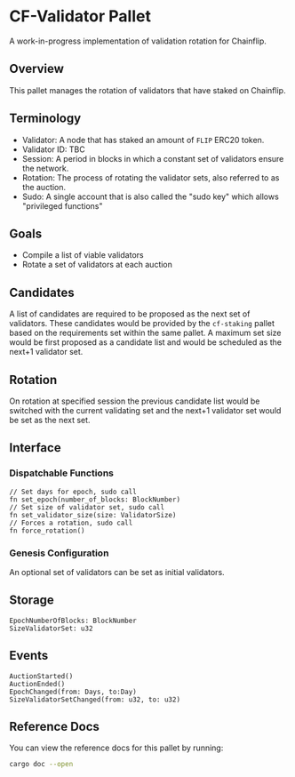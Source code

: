 # CF-Validator Pallet

A work-in-progress implementation of validation rotation for Chainflip.

## Overview

This pallet manages the rotation of validators that have staked on Chainflip.

## Terminology

- Validator: A node that has staked an amount of `FLIP` ERC20 token.
- Validator ID: TBC
- Session: A period in blocks in which a constant set of validators ensure the network.
- Rotation: The process of rotating the validator sets, also referred to as the auction.
- Sudo: A single account that is also called the "sudo key" which allows "privileged functions"

## Goals

- Compile a list of viable validators
- Rotate a set of validators at each auction

## Candidates

A list of candidates are required to be proposed as the next set of validators. These candidates would be provided by
the `cf-staking` pallet based on the requirements set within the same pallet. A maximum set size would be first proposed
as a candidate list and would be scheduled as the next+1 validator set.

## Rotation

On rotation at specified session the previous candidate list would be switched with the current validating set and the
next+1 validator set would be set as the next set.

## Interface

### Dispatchable Functions

```
// Set days for epoch, sudo call
fn set_epoch(number_of_blocks: BlockNumber)
// Set size of validator set, sudo call
fn set_validator_size(size: ValidatorSize)
// Forces a rotation, sudo call
fn force_rotation()
```

### Genesis Configuration

An optional set of validators can be set as initial validators.

## Storage

```
EpochNumberOfBlocks: BlockNumber
SizeValidatorSet: u32
```

## Events

```
AuctionStarted()
AuctionEnded()
EpochChanged(from: Days, to:Day)
SizeValidatorSetChanged(from: u32, to: u32)
```

## Reference Docs

You can view the reference docs for this pallet by running:

```sh
cargo doc --open
```